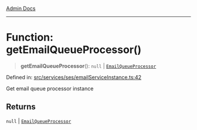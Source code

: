 [Admin Docs](/)

***

# Function: getEmailQueueProcessor()

> **getEmailQueueProcessor**(): `null` \| [`EmailQueueProcessor`](../../EmailQueueProcessor/classes/EmailQueueProcessor.md)

Defined in: [src/services/ses/emailServiceInstance.ts:42](https://github.com/Sourya07/talawa-api/blob/583d62db9438de398bb9012a4a2617e2cb268b08/src/services/ses/emailServiceInstance.ts#L42)

Get email queue processor instance

## Returns

`null` \| [`EmailQueueProcessor`](../../EmailQueueProcessor/classes/EmailQueueProcessor.md)
